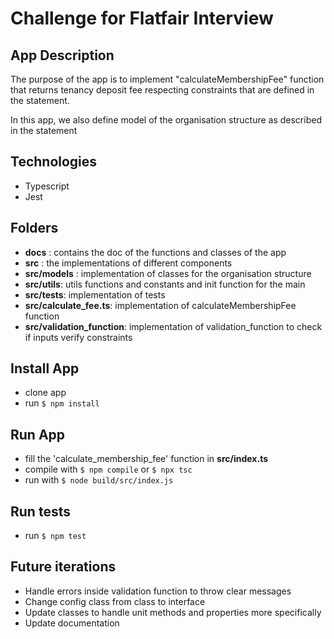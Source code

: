 # Challenge for Flatfair Interview
## App Description

The purpose of the app is to implement "calculateMembershipFee" function that returns tenancy deposit fee respecting constraints that are defined in the statement.

In this app, we also define model of the organisation structure as described in the statement



## Technologies


- Typescript
- Jest

## Folders

- **docs** : contains the doc of the functions and classes of the app
- **src** :  the implementations of different components
- **src/models** : implementation of classes for the organisation structure 
- **src/utils**: utils functions and constants and init function for the main 
- **src/tests**: implementation of tests
- **src/calculate_fee.ts**: implementation of calculateMembershipFee function
- **src/validation_function**: implementation of validation_function to check if inputs verify constraints


## Install App

- clone app
- run   ```
        $ npm install
        ```

## Run App
- fill the 'calculate_membership_fee' function in **src/index.ts** 
- compile with   ```
                 $ npm compile
                 ```
    or   ```
         $ npx tsc
         ```
- run with   ```
         $ node build/src/index.js
         ```
## Run tests

- run  ```
         $ npm test
         ```

## Future iterations


- Handle errors inside validation function to throw clear messages
- Change config class from class to interface
- Update classes to handle unit methods and properties more specifically
- Update documentation

